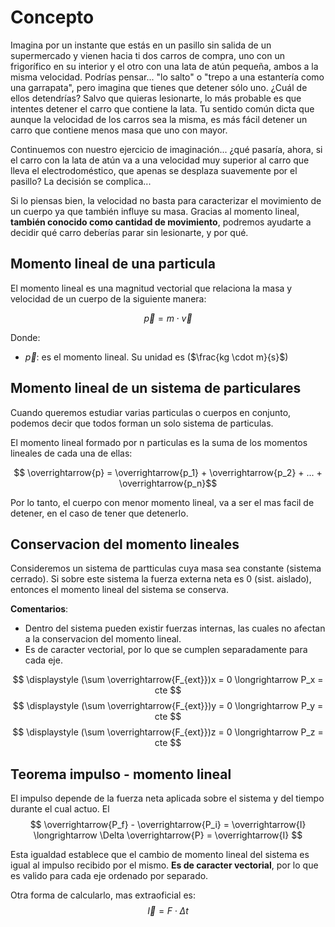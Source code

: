 # Concepto

Imagina por un instante que estás en un pasillo sin salida de un supermercado y vienen hacia ti dos carros de compra, uno con un frigorífico en su interior y el otro con una lata de atún pequeña, ambos a la misma velocidad. Podrías pensar... "lo salto" o "trepo a una estantería como una garrapata", pero imagina que tienes que detener sólo uno. ¿Cuál de ellos detendrías? Salvo que quieras lesionarte, lo más probable es que intentes detener el carro que contiene la lata. Tu sentido común dicta que aunque la velocidad de los carros sea la misma, es más fácil detener un carro que contiene menos masa que uno con mayor.

Continuemos con nuestro ejercicio de imaginación... ¿qué pasaría, ahora, si el carro con la lata de atún va a una velocidad muy superior al carro que lleva el electrodoméstico, que apenas se desplaza suavemente por el pasillo? La decisión se complica...

Si lo piensas bien, la velocidad no basta para caracterizar el movimiento de un cuerpo ya que también influye su masa. Gracias al momento lineal, **también conocido como cantidad de movimiento**, podremos ayudarte a decidir qué carro deberías parar sin lesionarte, y por qué.

## Momento lineal de una particula

El momento lineal es una magnitud vectorial que relaciona la masa y velocidad de un cuerpo de la siguiente manera:

$$ \overrightarrow{p} = m \cdot \overrightarrow{v} $$

Donde:

* $\overrightarrow{p}$: es el momento lineal. Su unidad es ($\frac{kg \cdot m}{s}$)

## Momento lineal de un sistema de particulares

Cuando queremos estudiar varias particulas o cuerpos en conjunto, podemos decir que todos forman un solo sistema de particulas.

El momento lineal formado por n particulas es la suma de los momentos lineales de cada una de ellas:

$$ \overrightarrow{p} = \overrightarrow{p_1} + \overrightarrow{p_2} + ... + \overrightarrow{p_n}$$

Por lo tanto, el cuerpo con menor momento lineal, va a ser el mas facil de detener, en el caso de tener que detenerlo.

## Conservacion del momento lineales

Consideremos un sistema de partticulas cuya masa sea constante (sistema cerrado). Si sobre este sistema la fuerza externa neta es 0 (sist. aislado), entonces el momento lineal del sistema se conserva.

**Comentarios**:

* Dentro del sistema pueden existir fuerzas internas, las cuales no afectan a la conservacion del momento lineal.
* Es de caracter vectorial, por lo que se cumplen separadamente para cada eje.

$$ \displaystyle (\sum \overrightarrow{F_{ext}})x = 0 \longrightarrow P_x = cte $$
$$ \displaystyle (\sum \overrightarrow{F_{ext}})y = 0 \longrightarrow P_y = cte $$
$$ \displaystyle (\sum \overrightarrow{F_{ext}})z = 0 \longrightarrow P_z = cte $$

## Teorema impulso - momento lineal

El impulso depende de la fuerza neta aplicada sobre el sistema y del tiempo durante el cual actuo. El
$$ \overrightarrow{P_f} - \overrightarrow{P_i} = \overrightarrow{I} \longrightarrow \Delta \overrightarrow{P} = \overrightarrow{I} $$

Esta igualdad establece que el cambio de momento lineal del sistema es igual al impulso recibido por el mismo. **Es de caracter vectorial**, por lo que es valido para cada eje ordenado por separado.

Otra forma de calcularlo, mas extraoficial es:
$$ \overrightarrow{I} = F \cdot \Delta t $$
